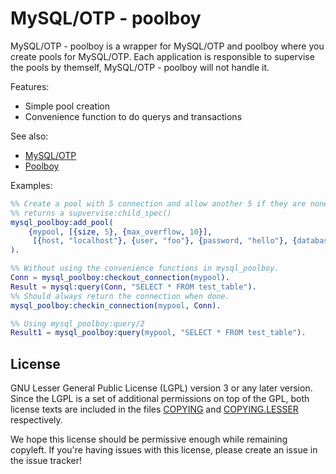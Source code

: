 MySQL/OTP - poolboy
=================

MySQL/OTP - poolboy is a wrapper for MySQL/OTP and poolboy where you create pools for MySQL/OTP.
Each application is responsible to supervise the pools by themself, MySQL/OTP - poolboy will not handle
it.

Features:

* Simple pool creation
* Convenience function to do querys and transactions

See also:

* [MySQL/OTP](//github.com/mysql-otp/mysql-otp)
* [Poolboy](//.github.com/devinus/poolboy)

Examples:
```Erlang
%% Create a pool with 5 connection and allow another 5 if they are none available.
%% returns a supvervise:child_spec()
mysql_poolboy:add_pool(
    {mypool, [{size, 5}, {max_overflow, 10}],
     [{host, "localhost"}, {user, "foo"}, {password, "hello"}, {database, "test"}]}
).

%% Without using the convenience functions in mysql_poolboy.
Conn = mysql_poolboy:checkout_connection(mypool).
Result = mysql:query(Conn, "SELECT * FROM test_table").
%% Should always return the connection when done.
mysql_poolboy:checkin_connection(mypool, Conn).

%% Using mysql_poolboy:query/2
Result1 = mysql_poolboy:query(mypool, "SELECT * FROM test_table").

```

License
-------

GNU Lesser General Public License (LGPL) version 3 or any later version.
Since the LGPL is a set of additional permissions on top of the GPL, both
license texts are included in the files [COPYING](COPYING) and
[COPYING.LESSER](COPYING.LESSER) respectively.

We hope this license should be permissive enough while remaining copyleft. If
you're having issues with this license, please create an issue in the issue
tracker!
